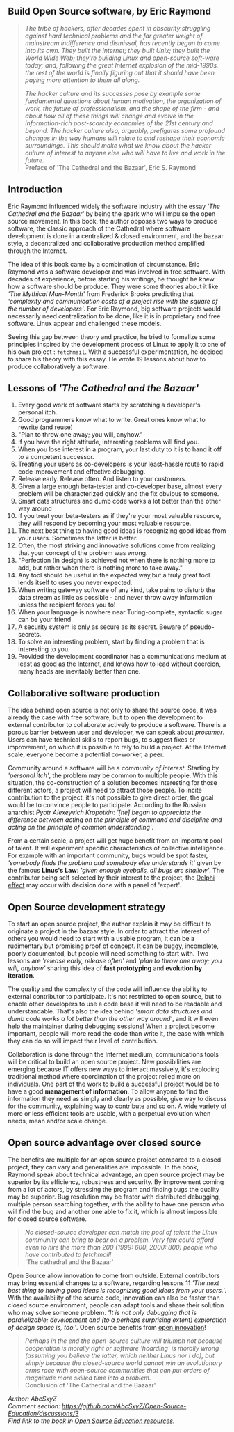 ## Build Open Source software, by Eric Raymond

> *The tribe of hackers, after decades spent in obscurity struggling against hard technical problems and the far greater weight of mainstream indifference and dismissal, has recently begun to come into its own. They built the Internet; they built Unix; they built the World Wide Web; they're building Linux and open-source soft-ware today; and, following the great Internet explosion of the mid-1990s, the rest of the world is finally figuring out that it should have been paying more attention to them all along.*
>
> *The hacker culture and its successes pose by example some fundamental questions about human motivation, the organization of work, the future of professionalism, and the shape of the firm - and about how all of these things will change and evolve in the information-rich post-scarcity economies of the 21st century and beyond. The hacker culture also, arguably, prefigures some profound changes in the way humans will relate to and reshape their economic surroundings. This should make what we know about the hacker culture of interest to anyone else who will have to live and work in the future.*  
> Preface of 'The Cathedral and the Bazaar', Eric S. Raymond

## Introduction

Eric Raymond influenced widely the software industry with the essay *'The Cathedral and the Bazaar'* by being the spark who will impulse the open source movement. In this book, the author opposes two ways to produce software, the classic approach of the Cathedral where software development is done in a centralized & closed environment, and the bazaar style, a decentralized and collaborative production method amplified through the Internet.

The idea of this book came by a combination of circumstance. Eric Raymond was a software developer and was involved in free software. With decades of experience, before starting his writings, he thought he knew how a software should be produce. They were some theories about it like *'The Mythical Man-Month'* from Frederick Brooks predicting that *'complexity and communication costs of a project rise  with the  square of the number of developers'*. For Eric Raymond, big software projects would necessarily need centralization to be done, like it is in proprietary and free software. Linux appear and challenged these models.

Seeing this gap between theory and practice, he tried to formalize some principles inspired by the development process of Linux to apply it to one of his own project : `fetchmail`.
With a successful experimentation, he decided to share his theory with this essay. He wrote 19 lessons about how to produce collaboratively a software.

## Lessons of *'The Cathedral and the Bazaar'*

1. Every good work of software starts by scratching a developer's personal itch.
2. Good programmers know what to write. Great ones know what to rewrite (and reuse)
3. "Plan to throw one away; you will, anyhow."
4. If you have the right attitude, interesting problems will find you.
5. When you lose interest in a program, your last duty to it is to hand it off to a competent successor.
6. Treating your users as co-developers is your least-hassle route to rapid code improvement and effective debugging.
7. Release early. Release often. And listen to your customers.
8. Given a large enough beta-tester and co-developer base, almost every problem will be characterized quickly and the fix obvious to someone.
9. Smart data structures and dumb code works a lot better than the other way around
10. If you treat your beta-testers as if they're your most valuable resource, they will respond by becoming your most valuable resource.
11. The next best thing to having good ideas is recognizing good ideas from your users. Sometimes the latter is better.
12. Often, the most striking and innovative solutions come from realizing that your concept of the problem was wrong.
13. "Perfection (in design) is achieved not when there is nothing more to add, but rather when there is nothing more to take away."
14. Any tool should be useful in the expected way,but a truly great tool lends itself to uses you never expected.
15. When writing gateway software of any kind, take pains to disturb the data stream as little as possible - and never throw away information unless the recipient forces you to!
16. When your language is nowhere near Turing-complete, syntactic sugar can be your friend.
17. A security system is only as secure as its secret. Beware of pseudo-secrets.
18. To solve an interesting problem, start by finding a problem that is interesting to you.
19. Provided the development coordinator has a communications medium at least as good as the Internet, and knows how to lead without coercion, many heads are inevitably better than one.


## Collaborative software production

The idea behind open source is not only to share the source code, it was already the case with free software, but to open the development to external contributor to collaborate actively to produce a software.
There is a porous barrier between user and developer, we can speak about *prosumer*. Users can have technical skills to report bugs, to suggest fixes or improvement, on which it is possible to rely to build a project. At the Internet scale, everyone become a potential co-worker, a peer.

Community around a software will be a *community of interest*. Starting by *'personal itch'*, the problem may be common to multiple people. With this situation, the co-construction of a solution becomes interesting for those different actors, a project will need to attract those people. To incite contribution to the project, it's not possible to give direct order, the goal would be to convince people to participate. According to the Russian anarchist *Pyotr Alexeyvich Kropotkin*: *'[he] began  to  appreciate  the difference  between  acting  on  the  principle  of  command and  discipline  and  acting  on  the  principle  of  common understanding'*.

From a certain scale, a project will get huge benefit from an important pool of talent. It will experiment specific characteristics of collective intelligence. For example with an important community, bugs would be spot faster, *'somebody finds the problem and somebody else understands it'* given by the famous **Linus's Law**: *'given enough eyeballs, all bugs are shallow'*. The contributor being self selected by their interest to the project, the [Delphi effect](https://fr.wikipedia.org/wiki/M%C3%A9thode_de_Delphes) may occur with decision done with a panel of 'expert'.

## Open Source development strategy

To start an open source project, the author explain it may be difficult to originate a project in the bazaar style. In order to attract the interest of others you would need to start with a usable program, it can be a rudimentary but promising proof of concept. It can be buggy, incomplete, poorly documented, but people will need something to start with. Two lessons are *'release early, release often'* and *'plan to throw one away; you will, anyhow'* sharing this idea of **fast prototyping** and **evolution by iteration**.

The quality and the complexity of the code will influence the ability to external contributor to participate. It's not restricted to open source, but to enable other developers to use a code base it will need to be readable and understandable. That's also the idea behind *'smart data structures and dumb code works a lot better than the other way around'*, and it will even help the maintainer during debugging sessions! When a project become important, people will more read the code than write it, the ease with which they can do so will impact their level of contribution.

Collaboration is done through the Internet medium, communications tools will be critical to build an open source project. New possibilities are emerging because IT offers new ways to interact massively, it's exploding traditional method where coordination of the project relied more on individuals. One part of the work to build a successful project would be to have a good **management of information**. To allow anyone to find the information they need as simply and clearly as possible, give way to discuss for the community, explaining way to contribute and so on. A wide variety of more or less efficient tools are usable, with a perpetual evolution when needs, mean and/or scale change.

## Open source advantage over closed source

The benefits are multiple for an open source project compared to a closed project, they can vary and generalities are impossible. In the book, Raymond speak about technical advantage, an open source project may be superior by its efficiency, robustness and security. By improvement coming from a lot of actors, by stressing the program and finding bugs the quality may be superior. Bug resolution may be faster with distributed debugging, multiple person searching together, with the ability to have one person who will find the bug and another one able to fix it, which is almost impossible for closed source software.

> *No closed-source developer can match the pool of talent the Linux community can bring to bear on a problem. Very few could afford even to hire the more than 200 (1999: 600, 2000: 800) people who have contributed to fetchmail!*  
'The cathedral and the Bazaar'

Open Source allow innovation to come from outside. External contributors may bring essential changes to a software, regarding lessons 11 *'The next best thing to having good ideas is recognizing good ideas from your users.'*. With the availability of the source code, innovation can also be faster than closed source environment, people can adapt tools and share their solution who may solve someone problem. *'It is not only debugging that is parallelizable; development and (to a perhaps surprising extent) exploration of design space is, too.'*. Open source benefits from [open innovation](https://en.wikipedia.org/wiki/Open_innovation)!

> *Perhaps in the end the open-source culture will triumph not because cooperation is morally right or software 'hoarding' is morally wrong (assuming you believe the latter, which neither Linus nor I do), but simply because the closed-source world cannot win an evolutionary arms race with open-source communities that can put orders of magnitude more skilled time into a problem.*  
Conclusion of 'The Cathedral and the Bazaar'

*Author: AbcSxyZ  
Comment section: https://github.com/AbcSxyZ/Open-Source-Education/discussions/3  
Find link to the book in [Open Source Education resources](/awesome-open-source-resources.md).*
